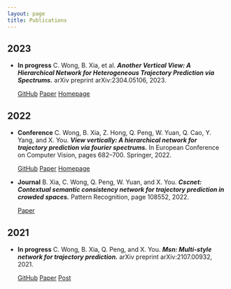 ```yaml
---
layout: page
title: Publications
---
```

<!--
 * @Author: Conghao Wong
 * @Date: 2023-03-03 16:04:54
 * @LastEditors: Conghao Wong
 * @LastEditTime: 2023-04-13 17:00:14
 * @Description: file content
 * @Github: https://cocoon2wong.github.io
 * Copyright 2023 Conghao Wong, All Rights Reserved.
-->

<link rel="stylesheet" type="text/css" href="/assets/css/user.css">

## 2023

- <strong class="hf_03">In progress</strong>
    C. Wong, B. Xia, et al. ***Another Vertical View: A Hierarchical Network for Heterogeneous Trajectory Prediction via Spectrums.*** arXiv preprint arXiv:2304.05106, 2023.

    <div>
        <a class="btn btn-info btn-lg" href="https://github.com/cocoon2wong/E-Vertical">GitHub</a>
        <a class="btn btn-info btn-lg" href="https://arxiv.org/abs/2304.05106">Paper</a>
        <a class="btn btn-info btn-lg" href="https://cocoon2wong.github.io/E-Vertical">Homepage</a>
    </div>

## 2022

- <strong class="hf_01">Conference</strong>
    C. Wong, B. Xia, Z. Hong, Q. Peng, W. Yuan, Q. Cao, Y. Yang, and X. You. ***View vertically: A hierarchical network for trajectory prediction via fourier spectrums.*** In European Conference on Computer Vision, pages 682–700. Springer, 2022.

    <div>
        <a class="btn btn-info btn-lg" href="https://github.com/cocoon2wong/Vertical">GitHub</a>
        <a class="btn btn-info btn-lg" href="https://arxiv.org/abs/2110.07288">Paper</a>
        <a class="btn btn-info btn-lg" href="https://cocoon2wong.github.io/Vertical">Homepage</a>
    </div>

- <strong class="hf_02">Journal</strong>
    B. Xia, C. Wong, Q. Peng, W. Yuan, and X. You. ***Cscnet: Contextual semantic consistency network for trajectory prediction in crowded spaces.*** Pattern Recognition, page 108552, 2022.

    <div>
        <!-- <a class="btn btn-info btn-lg" href="/cyhcg.htm">GitHub</a> -->
        <a class="btn btn-info btn-lg" href="https://arxiv.org/abs/2202.08506">Paper</a>
    </div>

## 2021

- <strong class="hf_03">In progress</strong>
    C. Wong, B. Xia, Q. Peng, and X. You. ***Msn: Multi-style network for trajectory prediction.*** arXiv preprint arXiv:2107.00932, 2021.

    <div>
        <a class="btn btn-info btn-lg" href="https://github.com/northocean/msn">GitHub</a>
        <a class="btn btn-info btn-lg" href="https://arxiv.org/abs/2107.00932">Paper</a>
        <a class="btn btn-info btn-lg" href="https://cocoon2wong.github.io/2022-06-30-msn/">Post</a>
    </div>
